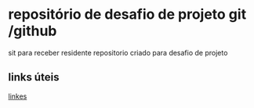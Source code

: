 # repositório de desafio de projeto git /github
sit para receber residente
repositorio criado para desafio de projeto


## links úteis
[linkes](https://www.markdownguide.org/basic-syntax/)
